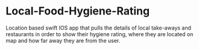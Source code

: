 # Local-Food-Hygiene-Rating
Location based swift IOS app that pulls the details of local take-aways and restaurants in order to show their hygiene rating, where they are located on map and how far away they are from the user.
